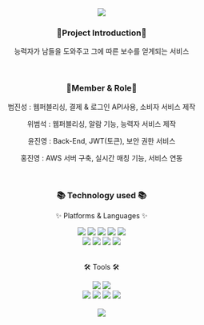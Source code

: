 <div align=center>
  <img src="https://capsule-render.vercel.app/api?type=waving&color=auto&height=200&section=header&text=SomeBodyHelpMe&fontSize=90" />
</div>


<div align=center>
  <h3>🐳Project Introduction🐳</h3>
  <p>능력자가 남들을 도와주고 그에 따른 보수를 얻게되는 서비스</p>
</div>
<br>

<div align=center>
  <h3>📛Member & Role📛</h3>
  <p>범진성 : 웹퍼블리싱, 결제 & 로그인 API사용, 소비자 서비스 제작</p>
  <p>위범석 : 웹퍼블리싱, 알람 기능, 능력자 서비스 제작</p>
  <p>윤진영 : Back-End, JWT(토큰), 보안 권한 서비스</p>
  <p>홍진영 : AWS 서버 구축, 실시간 매칭 기능, 서비스 연동</p>
</div>
<br>

<div align=center>
	<h3>📚 Technology used 📚</h3>
	<p>✨ Platforms & Languages ✨</p>
</div>
<div align="center">
	<img src="https://img.shields.io/badge/Java-007396?style=flat&logo=Conda-Forge&logoColor=white" />
	<img src="https://img.shields.io/badge/HTML5-E34F26?style=flat&logo=HTML5&logoColor=white" />
	<img src="https://img.shields.io/badge/CSS3-1572B6?style=flat&logo=CSS3&logoColor=white" />
	<img src="https://img.shields.io/badge/JavaScript-F7DF1E?style=flat&logo=JavaScript&logoColor=white" />
	<img src="https://img.shields.io/badge/jQuery-0769AD?style=flat&logo=jQuery&logoColor=white" />
	<br>
  <img src="https://img.shields.io/badge/React-61DAFB?style=flat&logo=react&logoColor=white" />
	<img src="https://img.shields.io/badge/Spring-6DB33F?style=flat&logo=Spring&logoColor=white" />
	<img src="https://img.shields.io/badge/Bootstrap-7952B3?style=flat&logo=Bootstrap&logoColor=white" />
  <img src="https://img.shields.io/badge/Linux-FCC624?style=flat&logo=Linux&logoColor=white" />
	<br>

</div>
<br>
<div align=center>
	<p>🛠 Tools 🛠</p>
</div>
<div align=center>
	<img src="https://img.shields.io/badge/Eclipse%20IDE-2C2255?style=flat&logo=EclipseIDE&logoColor=white" />
	<img src="https://img.shields.io/badge/Visual%20Studio%20Code-007ACC?style=flat&logo=VisualStudioCode&logoColor=white" />
	<br>
	<img src="https://img.shields.io/badge/Tomcat-F8DC75?style=flat&logo=ApacheTomcat&logoColor=white" />
	<img src="https://img.shields.io/badge/NGINX-009639?style=flat&logo=NGINX&logoColor=white" />
	<img src="https://img.shields.io/badge/AWS-232F3E?style=flat&logo=AmazonAWS&logoColor=white" />
	<img src="https://img.shields.io/badge/GitHub-181717?style=flat&logo=GitHub&logoColor=white" />
</div>
<br>
<div align=center>
<img src="https://github.com/user-attachments/assets/089ce54c-eb9c-4b91-991f-4a321623a1ad" />
	</div>


